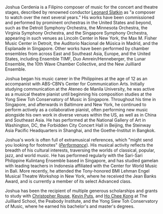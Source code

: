 Joshua Cerdenia is a Filipino composer of music for the concert and theatre stages, described by renowned conductor [Leonard Slatkin](https://www.leonardslatkin.com/january-2018/) as "a composer to watch over the next several years." His works have been commissioned and performed by prominent orchestras in the United States and beyond, such as the Detroit Symphony Orchestra, the Minnesota Orchestra, the Virginia Symphony Orchestra, and the Singapore Symphony Orchestra, appearing in such venues as Lincoln Center in New York, the Max M. Fisher Music Center in Detroit, the Auditorio Nacional de Música in Madrid, and the Esplanade in Singapore. Other works have been performed by chamber ensembles from across East and Southeast Asia, Europe, and the United States, including Ensemble TIMF, Duo Amrein/Henneberger, the Lunar Ensemble, the 10th Wave Chamber Collective, and the New Juilliard Ensemble.

Joshua began his music career in the Philippines at the age of 12 as an accompanist with ABS-CBN’s Center for Communication Arts. Initially studying communication at the Ateneo de Manila University, he was active as a musical theatre pianist until beginning his composition studies at the Yong Siew Toh Conservatory of Music in Singapore. Throughout his time in Singapore, and afterwards in Baltimore and New York, he continued to perform actively as a collaborative pianist, often performing new music alongside his own work in diverse venues within the US, as well as in China and Southeast Asia. He has performed at the National Gallery of Art in Washington, DC, the Forbidden City Concert Hall in Beijing, the Steinway Asia Pacific Headquarters in Shanghai, and the Goethe-Institut in Bangkok.

Joshua's work is often full of extramusical references, which "might send you looking for footnotes" ([_Performance_](https://issuu.com/detroitsymphony/docs/perf1718_wrapb_2bb1_w/18)). His musical activity reflects the breadth of his cultural interests, traversing the worlds of classical, popular, jazz, and world music. He has performed regularly with the Sari-Sari Philippine Kulintang Ensemble based in Singapore, and has studied gamelan with leading teachers in Indonesia affiliated with the Center for World Music in Bali. More recently, he attended the Tony-honored BMI Lehman Engel Musical Theatre Workshop in New York, where he received the Jean Banks Award, and is currently a member of its select Advanced class.

Joshua has been the recipient of multiple generous scholarships and grants to study with [Christopher Rouse](http://christopherrouse.com), [Kevin Puts](http://kevinputs.com), and [Ho Chee Kong](http://hocheekong.com) at The Juilliard School, the Peabody Institute, and the Yong Siew Toh Conservatory of Music, where he earned his bachelor's and master's degrees.
